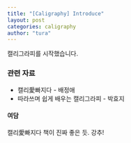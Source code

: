 ```yaml
---
title: "[Caligraphy] Introduce"
layout: post
categories: caligraphy
author: "tura"
---
```


캘리그라피를 시작했습니다.

### 관련 자료
 - 캘리愛빠지다 - 배정애
 - 따라쓰며 쉽게 배우는 캘리그라피 - 박효지

#### 여담
캘리愛빠지다 책이 진짜 좋은 듯. 강추!
